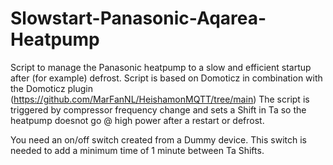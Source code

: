 # Slowstart-Panasonic-Aqarea-Heatpump
Script to manage the Panasonic heatpump to a slow and efficient startup after (for example) defrost. 
Script is based on Domoticz in combination with the Domoticz plugin (https://github.com/MarFanNL/HeishamonMQTT/tree/main)
The script is triggered by compressor frequency change and sets a Shift in Ta so the heatpump doesnot go @ high power after a restart or defrost.

You need an on/off switch created from a Dummy device. This switch is needed to add a minimum time of 1 minute between Ta Shifts.
